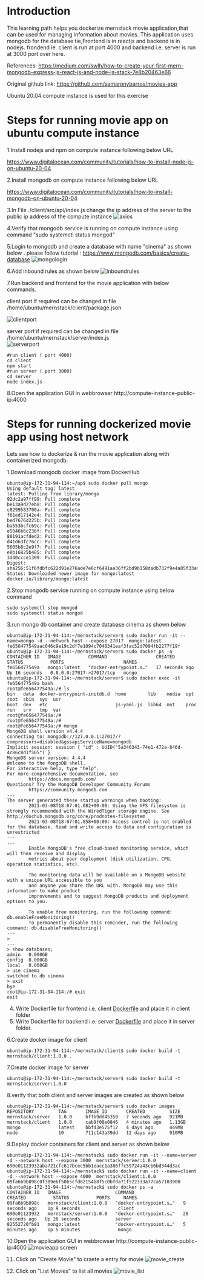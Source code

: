 # Introduction
This learning path helps you dockerize mernstack movie application,that can be used for managing information about movies.
This application uses mongodb for the database tie,Frontend is in reactjs and backend is in nodejs.
frondend ie. client is run at port 4000 and  backend i.e. server is run at 3000 port over here.

References:
https://medium.com/swlh/how-to-create-your-first-mern-mongodb-express-js-react-js-and-node-js-stack-7e8b20463e66

Original github link:
https://github.com/samaronybarros/movies-app

Ubuntu 20.04 compute instance is used for this exercise

# Steps for running movie app on ubuntu compute instance
 1.Install nodejs and npm on compute instance following below URL
 
  https://www.digitalocean.com/community/tutorials/how-to-install-node-js-on-ubuntu-20-04  
   
 2.Install mongodb on compute instance following below URL 
 
   https://www.digitalocean.com/community/tutorials/how-to-install-mongodb-on-ubuntu-20-04  

 3.In File ./client/src/api/index.js change the ip address of the server to the public ip address of the compute instance 
  ![axios](https://user-images.githubusercontent.com/77958988/110425452-628ba480-80ca-11eb-8948-098301608ea4.png)
  
 4.Verify that mongodb service is running on compute instance using command "sudo systemctl status mongod"
 
 5.Login to mongodb and create a database with name "cinema" as shown below .
 please follow tutorial : https://www.mongodb.com/basics/create-database
 ![mongologin](https://user-images.githubusercontent.com/77958988/110436551-632c3700-80da-11eb-9351-f1a8d869a50d.png)

 6.Add inbound rules as shown below
 ![inboundrules](https://user-images.githubusercontent.com/77958988/110428489-56561600-80cf-11eb-8e89-892daa7affc8.png)

 7.Run backend and frontend for the movie application with below commands.
 
   client port if required can be changed in file /home/ubuntu/mernstack/client/package.json   
   
   ![clientport](https://user-images.githubusercontent.com/77958988/110437936-e7cb8500-80db-11eb-8d59-5ffb30b5cbe0.png)
   
   
   server port if required can be changed in file /home/ubuntu/mernstack/server/index.js  
   ![serverport](https://user-images.githubusercontent.com/77958988/110438427-5f99af80-80dc-11eb-9570-20394bdba190.png)

 
  ```
  #run client ( port 4000)
  cd client
  npm start
  #run server ( port 3000)
  cd server
  node index.js
  ```
 8.Open the application GUI in webbrowser http://compute-instance-public-ip:4000
# Steps for running dockerized  movie app using host network
 Lets see how to dockerize & run the movie application along with containerized mongodb.
 
1.Download mongodb docker image from DockerHub
  
  ```
ubuntu@ip-172-31-94-114:~/up$ sudo docker pull mongo
Using default tag: latest
latest: Pulling from library/mongo
92dc2a97ff99: Pull complete
be13a9d27eb8: Pull complete
c8299583700a: Pull complete
f61ed17142e4: Pull complete
bed7676d225b: Pull complete
ba553bcfc69c: Pull complete
e5046b6c236f: Pull complete
80191acfded2: Pull complete
d41d63fc76cc: Pull complete
5605b8c2e9f7: Pull complete
e8b16825b485: Pull complete
3d40ccce1309: Pull complete
Digest: sha256:51f6fdbfc622d91e276ade7e6cf6491aa36ff2bd9b158dadb732f9e4a05f33ad
Status: Downloaded newer image for mongo:latest
docker.io/library/mongo:latest
  ```
2.Stop mongodb service running on compute instance using below command
 ```
 sudo systemctl stop mongod
 sudo systemctl status mongod
 ```
 
3.run mongo db container  and create database cinema as shown below
````
ubuntu@ip-172-31-94-114:~/mernstack/server$ sudo docker run -it --name=mongo -d --network host --expose 27017  mongo:latest
fe656477549aac046c9e19c2df7e1094c7048341eaf3fac52d7094fb2277f19f
ubuntu@ip-172-31-94-114:~/mernstack/server$ sudo docker ps -a
CONTAINER ID   IMAGE          COMMAND                  CREATED          STATUS          PORTS                      NAMES
fe656477549a   mongo:latest   "docker-entrypoint.s…"   17 seconds ago   Up 16 seconds   0.0.0.0:27017->27017/tcp   mongo
ubuntu@ip-172-31-94-114:~/mernstack/server$ sudo docker exec -it fe656477549a bash
root@fe656477549a:/# ls
bin   data  docker-entrypoint-initdb.d  home        lib    media  opt   root  sbin  sys  usr
boot  dev   etc                         js-yaml.js  lib64  mnt    proc  run   srv   tmp  var
root@fe656477549a:/#
root@fe656477549a:/#
root@fe656477549a:/# mongo
MongoDB shell version v4.4.4
connecting to: mongodb://127.0.0.1:27017/?compressors=disabled&gssapiServiceName=mongodb
Implicit session: session { "id" : UUID("5a346343-74e1-472a-846d-4c86c8d1f505") }
MongoDB server version: 4.4.4
Welcome to the MongoDB shell.
For interactive help, type "help".
For more comprehensive documentation, see
        https://docs.mongodb.com/
Questions? Try the MongoDB Developer Community Forums
        https://community.mongodb.com
---
The server generated these startup warnings when booting:
        2021-03-08T18:07:01.082+00:00: Using the XFS filesystem is strongly recommended with the WiredTiger storage engine. See http://dochub.mongodb.org/core/prodnotes-filesystem
        2021-03-08T18:07:01.858+00:00: Access control is not enabled for the database. Read and write access to data and configuration is unrestricted
---
---
        Enable MongoDB's free cloud-based monitoring service, which will then receive and display
        metrics about your deployment (disk utilization, CPU, operation statistics, etc).

        The monitoring data will be available on a MongoDB website with a unique URL accessible to you
        and anyone you share the URL with. MongoDB may use this information to make product
        improvements and to suggest MongoDB products and deployment options to you.

        To enable free monitoring, run the following command: db.enableFreeMonitoring()
        To permanently disable this reminder, run the following command: db.disableFreeMonitoring()
---
>
---
> show databases;
admin   0.000GB
config  0.000GB
local   0.000GB
> use cinema
switched to db cinema
> exit
bye
root@ip-172-31-94-114:/# exit
exit

````
4. Write Dockerfile for frontend i.e. client [Dockerfile](https://github.com/vaishalinankani08/mernstack/blob/main/client/Dockerfile) and place it in client folder
5. Write Dockerfile for backend  i.e. server [Dockerfile](https://github.com/vaishalinankani08/mernstack/blob/main/server/Dockerfile) and place it in server folder.

6.Create docker image for client
````
ubuntu@ip-172-31-94-114:~/mernstack/client$ sudo docker build -t mernstack/client:1.0.0 .
````
7.Create docker image for server
````
ubuntu@ip-172-31-94-114:~/mernstack/server$ sudo docker build -t mernstack/server:1.0.0 
````
8.verify that both client and server images are created as shown below
````
ubuntu@ip-172-31-94-114:~/mernstack/server$ sudo docker images
REPOSITORY         TAG       IMAGE ID       CREATED         SIZE
mernstack/server   1.0.0     bffb9dd45350   7 seconds ago   921MB
mernstack/client   1.0.0     cab9f08e0846   4 minutes ago   1.13GB
mongo              latest    bbfd3e575f12   4 days ago      449MB
node               10        711c143a39dd   12 days ago     910MB
````
9.Deploy docker containers for client and server as shown below
````
ubuntu@ip-172-31-94-114:~/mernstack$ sudo docker run -it --name=server -d --network host --expose 3000  mernstack/server:1.0.0
690e01123932aba721cfc617bcec5bb1eacc1a386ffc59724a43cb6bd344d3ac
ubuntu@ip-172-31-94-114:~/mernstack$ sudo docker run -it --name=client -d --network host --expose 4000  mernstack/client:1.0.0
09fa6b9b898c0f309e6f50b5cfd82154b8f5c0bfda71f522333a77ca57103900
ubuntu@ip-172-31-94-114:~/mernstack$ sudo docker ps -a
CONTAINER ID   IMAGE                    COMMAND                  CREATED          STATUS          PORTS     NAMES
09fa6b9b898c   mernstack/client:1.0.0   "docker-entrypoint.s…"   9 seconds ago    Up 9 seconds              client
690e01123932   mernstack/server:1.0.0   "docker-entrypoint.s…"   20 seconds ago   Up 20 seconds             server
82552720fb81   mongo:latest             "docker-entrypoint.s…"   5 minutes ago    Up 5 minutes              mongo
````
10.Open the application GUI in webbrowser http://compute-instance-public-ip:4000
![movieapp screen](https://user-images.githubusercontent.com/77958988/110434953-6f16f980-80d8-11eb-8711-240f3894b94b.png)

11. Click on "Create Movie" to craete a entry for movie
 ![movie_create](https://user-images.githubusercontent.com/77958988/110424432-cc0ab380-80c8-11eb-88e1-d232c3208d17.png)
 
12. Click on "List Movies" to list all movies
![movie_list](https://user-images.githubusercontent.com/77958988/110435490-16942c00-80d9-11eb-8d1d-093d0d5d4cec.png)


